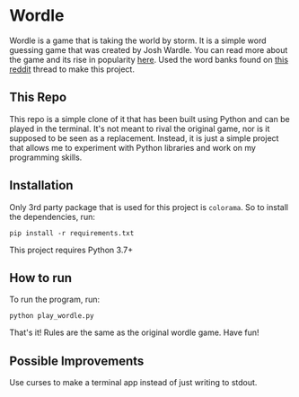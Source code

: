 # Wordle
Wordle is a game that is taking the world by storm. It is a simple word guessing game that was created by Josh Wardle. You can read more about the game and its rise in popularity [here](https://www.nytimes.com/2022/01/03/technology/wordle-word-game-creator.html). Used the word banks found on [this reddit](https://www.reddit.com/r/wordle/comments/s4tcw8/a_note_on_wordles_word_list/) thread to make this project.

## This Repo
This repo is a simple clone of it that has been built using Python and can be played in the terminal. It's not meant to rival the original game, nor is it supposed to be seen as a replacement. Instead, it is just a simple project that allows me to experiment with Python libraries and work on my programming skills.

## Installation
Only 3rd party package that is used for this project is `colorama`. So to install the dependencies, run:
```
pip install -r requirements.txt
```
This project requires Python 3.7+

## How to run
To run the program, run:
```
python play_wordle.py
```
That's it! Rules are the same as the original wordle game. Have fun!

## Possible Improvements
Use curses to make a terminal app instead of just writing to stdout.